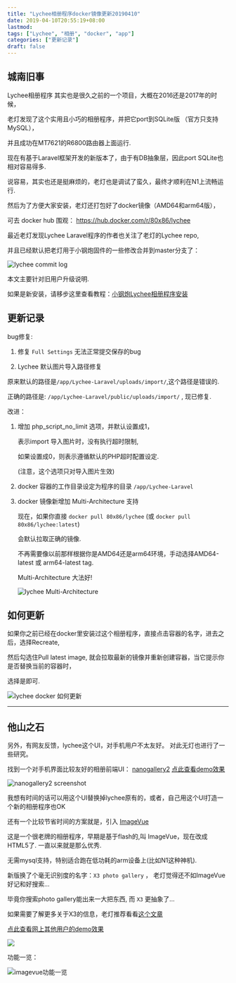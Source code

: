 ```yaml
---
title: "Lychee相册程序docker镜像更新20190410"
date: 2019-04-10T20:55:19+08:00
lastmod: 
tags: ["Lychee", "相册", "docker", "app"]
categories: ["更新记录"]
draft: false
---
```


## 城南旧事

Lychee相册程序 其实也是很久之前的一个项目，大概在2016还是2017年的时候，

老灯发现了这个实用且小巧的相册程序，并把它port到SQLite版 （官方只支持MySQL），

并且成功在MT7621的R6800路由器上面运行.

现在有基于Laravel框架开发的新版本了，由于有DB抽象层，因此port SQLite也相对容易得多.

说容易，其实也还是挺麻烦的，老灯也是调试了蛮久，最终才顺利在N1上流畅运行. 

然后为了方便大家安装，老灯还打包好了docker镜像（AMD64和arm64版），

可去 docker hub 围观： https://hub.docker.com/r/80x86/lychee

最近老灯发现Lychee Laravel程序的作者也关注了老灯的Lychee repo,

并且已经默认把老灯用于小钢炮固件的一些修改合并到master分支了：

![lychee commit log](/img/2019/04/2019-04-10.22-58-19-lychee-commit-log.png)

本文主要针对旧用户升级说明.

如果是新安装，请移步这里查看教程：[小钢炮Lychee相册程序安装](https://dwz.cn/QcF1ZMFw)

## 更新记录

bug修复:

1. 修复 `Full Settings` 无法正常提交保存的bug

2. Lychee 默认图片导入路径修复

原来默认的路径是`/app/Lychee-Laravel/uploads/import/`,这个路径是错误的.

正确的路径是: `/app/Lychee-Laravel/public/uploads/import/` , 现已修复.

改进：

1. 增加 php_script_no_limit 选项，并默认设置成1，

    表示import 导入图片时，没有执行超时限制,

    如果设置成0，则表示遵循默认的PHP超时配置设定.

    (注意，这个选项只对导入图片生效)


2. docker 容器的工作目录设定为程序的目录 `/app/Lychee-Laravel`

3. docker 镜像新增加 Multi-Architecture 支持

    现在，如果你直接 `docker pull 80x86/lychee` (或  `docker pull 80x86/lychee:latest`) 

    会默认拉取正确的镜像. 

    不再需要像以前那样根据你是AMD64还是arm64环境，手动选择AMD64-latest 或 arm64-latest tag.

    Multi-Architecture 大法好!

    ![lychee Multi-Architecture](/img/2019/04/2019-04-11_00-01-multi-arch.png)


## 如何更新

如果你之前已经在docker里安装过这个相册程序，直接点击容器的名字，进去之后，选择Recreate, 

然后勾选住Pull latest image, 就会拉取最新的镜像并重新创建容器，当它提示你是否替换当前的容器时，

选择是即可.

![lychee docker 如何更新](/img/2019/04/2019-04-10_23-18-lychee-docker-container-update.png)

------------------------------------------------------------------------

## 他山之石

另外，有网友反馈，lychee这个UI，对手机用户不太友好。
对此无灯也进行了一些研究。

找到一个对手机界面比较友好的相册前端UI： [nanogallery2](https://nanogallery2.nanostudio.org/)
[点此查看demo效果](http://nanogallery.brisbois.fr/)

![nanogallery2 screenshot](https://nanogallery2.nanostudio.org/img/screenshot_builder.jpg)


我想有时间的话可以用这个UI替换掉lychee原有的，或者，自己用这个UI打造一个新的相册程序也OK

还有一个比较节省时间的方案就是，引入 [ImageVue](https://www.photo.gallery/)

这是一个很老牌的相册程序，早期是基于flash的,叫 ImageVue，现在改成HTML5了. 一直以来就是那么优秀. 

无需mysql支持，特别适合跑在低功耗的arm设备上(比如N1这种神机).

新版换了个毫无识别度的名字：`X3 photo gallery` ， 老灯觉得还不如ImageVue好记和好搜索...

毕竟你搜索photo gallery能出来一大把东西, 而 `X3` 更抽象了...

如果需要了解更多关于X3的信息，老灯推荐看看[这个文章](https://yorkchou.com/iamgevue.html)

[点此查看网上其他用户的demo效果](https://gallery.yorkchou.com/)


![](/img/2019/04/2019-04-10.23-05-37-imagevue.png)

功能一览：

![imagevue功能一览](/img/2019/04/2019-04-10.23-06-06-imagevue-feature.png)